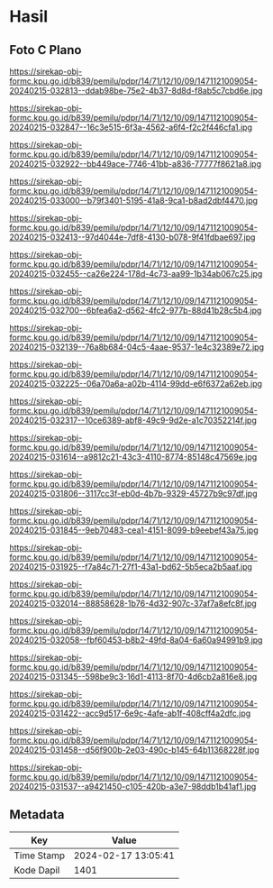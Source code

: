 # Hasil

## Foto C Plano

https://sirekap-obj-formc.kpu.go.id/b839/pemilu/pdpr/14/71/12/10/09/1471121009054-20240215-032813--ddab98be-75e2-4b37-8d8d-f8ab5c7cbd6e.jpg

https://sirekap-obj-formc.kpu.go.id/b839/pemilu/pdpr/14/71/12/10/09/1471121009054-20240215-032847--16c3e515-6f3a-4562-a6f4-f2c2f446cfa1.jpg

https://sirekap-obj-formc.kpu.go.id/b839/pemilu/pdpr/14/71/12/10/09/1471121009054-20240215-032922--bb449ace-7746-41bb-a836-77777f8621a8.jpg

https://sirekap-obj-formc.kpu.go.id/b839/pemilu/pdpr/14/71/12/10/09/1471121009054-20240215-033000--b79f3401-5195-41a8-9ca1-b8ad2dbf4470.jpg

https://sirekap-obj-formc.kpu.go.id/b839/pemilu/pdpr/14/71/12/10/09/1471121009054-20240215-032413--97d4044e-7df8-4130-b078-9f41fdbae697.jpg

https://sirekap-obj-formc.kpu.go.id/b839/pemilu/pdpr/14/71/12/10/09/1471121009054-20240215-032455--ca26e224-178d-4c73-aa99-1b34ab067c25.jpg

https://sirekap-obj-formc.kpu.go.id/b839/pemilu/pdpr/14/71/12/10/09/1471121009054-20240215-032700--6bfea6a2-d562-4fc2-977b-88d41b28c5b4.jpg

https://sirekap-obj-formc.kpu.go.id/b839/pemilu/pdpr/14/71/12/10/09/1471121009054-20240215-032139--76a8b684-04c5-4aae-9537-1e4c32389e72.jpg

https://sirekap-obj-formc.kpu.go.id/b839/pemilu/pdpr/14/71/12/10/09/1471121009054-20240215-032225--06a70a6a-a02b-4114-99dd-e6f6372a62eb.jpg

https://sirekap-obj-formc.kpu.go.id/b839/pemilu/pdpr/14/71/12/10/09/1471121009054-20240215-032317--10ce6389-abf8-49c9-9d2e-a1c70352214f.jpg

https://sirekap-obj-formc.kpu.go.id/b839/pemilu/pdpr/14/71/12/10/09/1471121009054-20240215-031614--a9812c21-43c3-4110-8774-85148c47569e.jpg

https://sirekap-obj-formc.kpu.go.id/b839/pemilu/pdpr/14/71/12/10/09/1471121009054-20240215-031806--3117cc3f-eb0d-4b7b-9329-45727b9c97df.jpg

https://sirekap-obj-formc.kpu.go.id/b839/pemilu/pdpr/14/71/12/10/09/1471121009054-20240215-031845--9eb70483-cea1-4151-8099-b9eebef43a75.jpg

https://sirekap-obj-formc.kpu.go.id/b839/pemilu/pdpr/14/71/12/10/09/1471121009054-20240215-031925--f7a84c71-27f1-43a1-bd62-5b5eca2b5aaf.jpg

https://sirekap-obj-formc.kpu.go.id/b839/pemilu/pdpr/14/71/12/10/09/1471121009054-20240215-032014--88858628-1b76-4d32-907c-37af7a8efc8f.jpg

https://sirekap-obj-formc.kpu.go.id/b839/pemilu/pdpr/14/71/12/10/09/1471121009054-20240215-032058--fbf60453-b8b2-49fd-8a04-6a60a94991b9.jpg

https://sirekap-obj-formc.kpu.go.id/b839/pemilu/pdpr/14/71/12/10/09/1471121009054-20240215-031345--598be9c3-16d1-4113-8f70-4d6cb2a816e8.jpg

https://sirekap-obj-formc.kpu.go.id/b839/pemilu/pdpr/14/71/12/10/09/1471121009054-20240215-031422--acc9d517-6e9c-4afe-ab1f-408cff4a2dfc.jpg

https://sirekap-obj-formc.kpu.go.id/b839/pemilu/pdpr/14/71/12/10/09/1471121009054-20240215-031458--d56f900b-2e03-490c-b145-64b11368228f.jpg

https://sirekap-obj-formc.kpu.go.id/b839/pemilu/pdpr/14/71/12/10/09/1471121009054-20240215-031537--a9421450-c105-420b-a3e7-98ddb1b41af1.jpg


## Metadata

| Key        | Value               |
| ---------- | ------------------- |
| Time Stamp | 2024-02-17 13:05:41 |
| Kode Dapil | 1401                |



